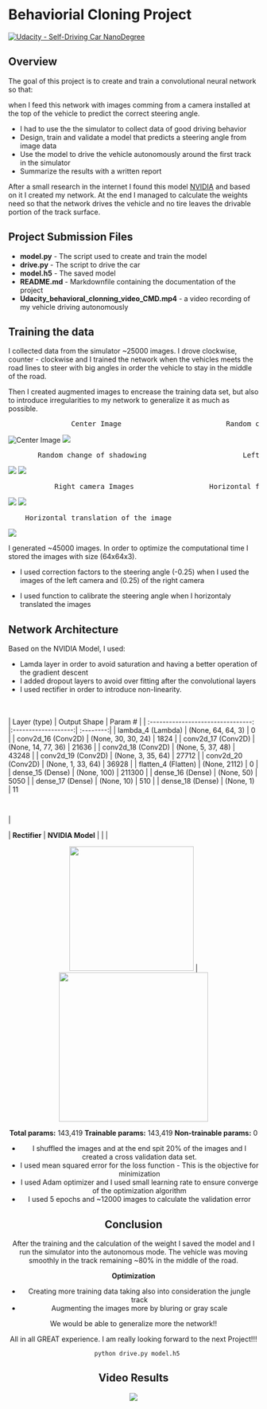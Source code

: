 # Behaviorial Cloning Project

[![Udacity - Self-Driving Car NanoDegree](https://s3.amazonaws.com/udacity-sdc/github/shield-carnd.svg)](http://www.udacity.com/drive)

Overview
---
The goal of this project is to create and train a convolutional neural network so that:

when I feed this network with images comming from a camera installed at the top of the vehicle to predict the correct steering angle.
* I had to use the the simulator to collect data of good driving behavior
* Design, train and validate a model that predicts a steering angle from image data
* Use the model to drive the vehicle autonomously around the first track in the simulator
* Summarize the results with a written report

After a small research in the internet I found this model [NVIDIA](https://devblogs.nvidia.com/deep-learning-self-driving-cars/) and based on it I created my network.
At the end I managed to calculate the weights need so that the network drives the vehicle and no tire leaves the drivable portion of the track
surface.


Project Submission Files
---

* **model.py** - The script used to create and train the model
* **drive.py** - The script to drive the car
* **model.h5** - The saved model
* **README.md** - Markdownfile containing the documentation of the project
* **Udacity_behavioral_clonning_video_CMD.mp4** - a video recording of my vehicle driving autonomously

Training the data
---

I collected data from the simulator ~25000 images. I drove clockwise, counter - clockwise and I trained the network when the vehicles meets the road
lines to steer with big angles in order the vehicle to stay in the middle of the road.

Then I created augmented images to encrease the training data set, but also to introduce irregularities to my network to generalize it as much as possible.

<pre>               Center Image                         Random change of brightness </pre>

![Center Image](./READ_images/CenterImage.jpeg)
![](./READ_images/RandomBrightness.jpeg)


<pre>       Random change of shadowing                       Left camera Images  </pre>

![](./READ_images/RandomShadowing.jpeg)
![](./READ_images/LeftImage.jpeg)

<pre>           Right camera Images                  Horizontal flipping of the image  </pre>

![](./READ_images/RightImage.jpeg)
![](./READ_images/FlippedImage.jpeg)

<pre>    Horizontal translation of the image  </pre>

![](./READ_images/TranslImage.jpeg)

I generated ~45000 images. In order to optimize the computational time I stored the images with size (64x64x3). 

* I used correction factors to the steering angle (-0.25) when I used the images of the left camera and (0.25) of the right camera

* I used function to calibrate the steering angle when I horizontaly translated the images

Network Architecture
---
Based on the NVIDIA Model, I used: 

* Lamda layer in order to avoid saturation and having a better operation of the gradient descent
* I added dropout layers to avoid over fitting after the convolutional layers
* I used rectifier in order to introduce non-linearity.
<br>
<br>
| Layer (type)                     | Output Shape        | Param #  |
| :--------------------------------: |:-------------------:| :--------:|
| lambda_4 (Lambda)                | (None, 64, 64, 3)   | 0        | 
| conv2d_16 (Conv2D)               | (None, 30, 30, 24)  | 1824     | 
| conv2d_17 (Conv2D)               | (None, 14, 77, 36)  | 21636    | 
| conv2d_18 (Conv2D)               | (None, 5, 37, 48)   | 43248    |
| conv2d_19 (Conv2D)               | (None, 3, 35, 64)   | 27712    |
| conv2d_20 (Conv2D)               | (None, 1, 33, 64)   | 36928    |
| flatten_4 (Flatten)              | (None, 2112)        | 0        |
| dense_15 (Dense)                 | (None, 100)         | 211300   |
| dense_16 (Dense)                 | (None, 50)          | 5050     |
| dense_17 (Dense)                 | (None, 10)          | 510      |
| dense_18 (Dense)                 | (None, 1)           | 11      <pre>                   </pre>    |

| **Rectifier**                   | **NVIDIA Model**        |   |
| <div style="text-align:center"><img src="./READ_images/relu.jpg" width="250" > | <div style="text-align:center"><img src="./READ_images/NVIDIA.jpg" width="300"> 

**Total params:** 143,419 **Trainable params:** 143,419 **Non-trainable params:** 0

* I shuffled the images and at the end spit 20% of the images and I created a cross validation data set.
* I used mean squared error for the loss function - This is the objective for minimization
* I used Adam optimizer and I used small learning rate to ensure converge of the optimization algorithm
* I used 5 epochs and ~12000 images to calculate the validation error

Conclusion
---
After the training and the calculation of the weight I saved the model and I run the simulator into the autonomous mode. The vehicle was moving
smoothly in the track remaining ~80% in the middle of the road.

**Optimization**

* Creating more training data taking also into consideration the jungle track
* Augmenting the images more by bluring or gray scale

We would be able to generalize more the network!! 

All in all GREAT experience. I am really looking forward to the next Project!!!

      python drive.py model.h5
	  

Video Results  
---

[![](https://img.youtube.com/vi/zhT8N-d4wqo/0.jpg)](https://youtu.be/zhT8N-d4wqo)